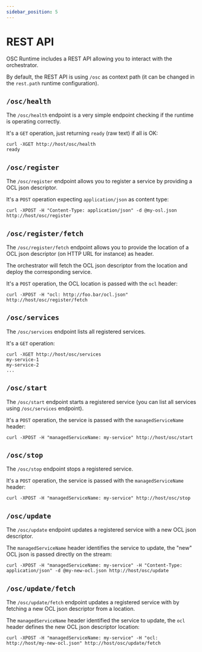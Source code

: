 ```yaml
---
sidebar_position: 5
---
```


# REST API

OSC Runtime includes a REST API allowing you to interact with the orchestrator.

By default, the REST API is using `/osc` as context path (it can be changed in the `rest.path` runtime configuration).

## `/osc/health`

The `/osc/health` endpoint is a very simple endpoint checking if the runtime is operating correctly.

It's a `GET` operation, just returning `ready` (raw text) if all is OK:

```shell
curl -XGET http://host/osc/health
ready
```

## `/osc/register`

The `/osc/register` endpoint allows you to register a service by providing a OCL json descriptor.

It's a `POST` operation expecting `application/json` as content type:

```shell
curl -XPOST -H "Content-Type: application/json" -d @my-osl.json http://host/osc/register
```

## `/osc/register/fetch`

The `/osc/register/fetch` endpoint allows you to provide the location of a OCL json descriptor (on HTTP URL for instance) as header.

The orchestrator will fetch the OCL json descriptor from the location and deploy the corresponding service.

It's a `POST` operation, the OCL location is passed with the `ocl` header:

```shell
curl -XPOST -H "ocl: http://foo.bar/ocl.json" http://host/osc/register/fetch
```

## `/osc/services`

The `/osc/services` endpoint lists all registered services.

It's a `GET` operation:

```shell
curl -XGET http://host/osc/services
my-service-1
my-service-2
...
```

## `/osc/start`

The `/osc/start` endpoint starts a registered service (you can list all services using `/osc/services` endpoint).

It's a `POST` operation, the service is passed with the `managedServiceName` header:

```shell
curl -XPOST -H "managedServiceName: my-service" http://host/osc/start
```

## `/osc/stop`

The `/osc/stop` endpoint stops a registered service.

It's a `POST` operation, the service is passed with the `managedServiceName` header:

```shell
curl -XPOST -H "managedServiceName: my-service" http://host/osc/stop
```

## `/osc/update`

The `/osc/update` endpoint updates a registered service with a new OCL json descriptor.

The `managedServiceName` header identifies the service to update, the "new" OCL json is passed directly on the stream:

```shell
curl -XPOST -H "managedServiceName: my-service" -H "Content-Type: application/json" -d @my-new-ocl.json http://host/osc/update
```

## `/osc/update/fetch`

The `/osc/update/fetch` endpoint updates a registered service with by fetching a new OCL json descriptor from a location.

The `managedServiceName` header identified the service to update, the `ocl` header defines the new OCL json descriptor location:

```shell
curl -XPOST -H "managedServiceName: my-service" -H "ocl: http://host/my-new-ocl.json" http://host/osc/update/fetch
```